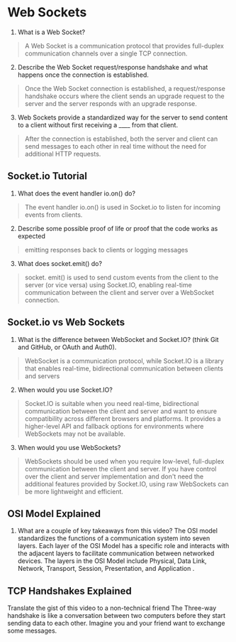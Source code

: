 # Web Sockets

1. What is a Web Socket?
> A Web Socket is a communication protocol that provides full-duplex communication channels over a single TCP connection.
2. Describe the Web Socket request/response handshake and what happens once the connection is established.
> Once the Web Socket connection is established, a request/response handshake occurs where the client sends an upgrade request to the server and the server responds with an upgrade response.
3. Web Sockets provide a standardized way for the server to send content to a client without first receiving a ____ from that client.
> After the connection is established, both the server and client can send messages to each other in real time without the need for additional HTTP requests.

## Socket.io Tutorial
1. What does the event handler io.on() do?
> The event handler io.on() is used in Socket.io to listen for incoming events from clients.

2. Describe some possible proof of life or proof that the code works as expected
>  emitting responses back to clients or logging messages 

3. What does socket.emit() do?
> socket. emit() is used to send custom events from the client to the server (or vice versa) using Socket.IO, enabling real-time communication between the client and server over a WebSocket connection.

## Socket.io vs Web Sockets

1. What is the difference between WebSocket and Socket.IO? (think Git and GitHub, or OAuth and Auth0).
> WebSocket is a communication protocol, while Socket.IO is a library that enables real-time, bidirectional communication between clients and servers
2. When would you use Socket.IO?
> Socket.IO is suitable when you need real-time, bidirectional communication between the client and server and want to ensure compatibility across different browsers and platforms. It provides a higher-level API and fallback options for environments where WebSockets may not be available.
3. When would you use WebSockets?
> WebSockets should be used when you require low-level, full-duplex communication between the client and server. If you have control over the client and server implementation and don't need the additional features provided by Socket.IO, using raw WebSockets can be more lightweight and efficient.


## OSI Model Explained

1. What are a couple of key takeaways from this video?
The OSI model standardizes the functions of a communication system into seven layers.
Each layer of the OSI Model has a specific role and interacts with the adjacent layers to facilitate communication between networked devices.
The layers in the OSI Model include Physical, Data Link, Network, Transport, Session, Presentation, and Application .
## TCP Handshakes Explained
Translate the gist of this video to a non-technical friend
The Three-way handshake is like a conversation between two computers before they start sending data to each other. Imagine you and your friend want to exchange some messages.
